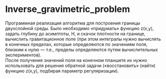 # Inverse_gravimetric_problem
Программная реализация алгоритма для построения границы двухслойной среды.
Было необходимо «придумать» функцию z(x,y), задать глубину до асимптоты, H, и скачок плотности на границе, вычислить гравитационное поле (при этом интегралы нужно вычислять в конечных пределах, которые определяются по значениям поля, близким к нулю — т.е., пределы определяются путем вычислительных экспериментов).  
После получения значений поля на конечном планшете их нужно использовать для решения обратной задачи («восстановить» (найти)  функцию z(x,y), подбирая параметр регуляризации). 
